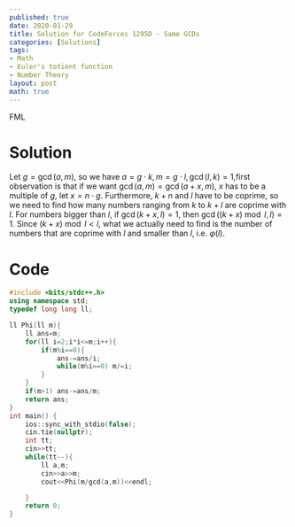 ```yaml
---
published: true
date: 2020-01-29
title: Solution for CodeForces 1295D - Same GCDs
categories: [Solutions]
tags: 
- Math
- Euler's totient function
- Number Theory 
layout: post
math: true
---
```

FML

# Solution

Let $g= \gcd(a,m)$, so we have $a=g\cdot k, m=g\cdot l,\gcd(l,k)=1$,first observation is that if we want $\gcd(a,m)=\gcd(a+x,m)$, $x$ has to be a multiple of $g$, let $x=n\cdot g$. Furthermore, $k+n$ and $l$ have to be coprime, so we need to find how many numbers ranging from $k$ to $k+l$ are coprime with $l$. For numbers bigger than $l$, if $\gcd(k+x,l)=1$, then $\gcd((k+x)\bmod l,l)=1$. Since $(k+x)\bmod l< l$, what we actually need to find is the number of numbers that are coprime with $l$ and smaller than $l$, i.e. $\varphi(l)$.

# Code

```cpp
#include <bits/stdc++.h>
using namespace std;
typedef long long ll;

ll Phi(ll m){
	ll ans=m;
	for(ll i=2;i*i<=m;i++){
		if(m%i==0){
			ans-=ans/i;
			while(m%i==0) m/=i;
		}
	}
	if(m>1) ans-=ans/m;
	return ans;
}
int main() {
    ios::sync_with_stdio(false);
    cin.tie(nullptr);
	int tt;
	cin>>tt;
	while(tt--){
		ll a,m;
		cin>>a>>m;
		cout<<Phi(m/gcd(a,m))<<endl;

	}
    return 0;
}
```
